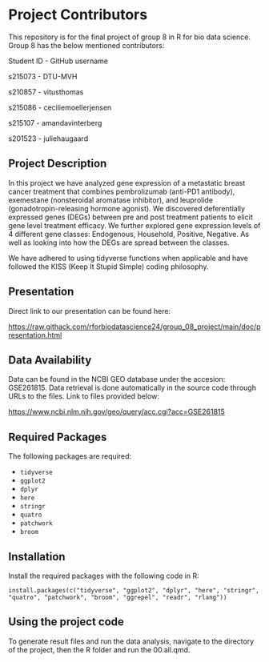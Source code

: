 # Project Contributors

This repository is for the final project of group 8 in R for bio data science. Group 8 has the below mentioned contributors:

Student ID - GitHub username

s215073 - DTU-MVH

s210857 - vitusthomas

s215086 - ceciliemoellerjensen

s215107 - amandavinterberg

s201523 - juliehaugaard

## Project Description

In this project we have analyzed gene expression of a metastatic breast cancer treatment that combines pembrolizumab (anti-PD1 antibody), exemestane (nonsteroidal aromatase inhibitor), and leuprolide (gonadotropin-releasing hormone agonist). We discovered deferentially expressed genes (DEGs) between pre and post treatment patients to elicit gene level treatment efficacy. We further explored gene expression levels of 4 different gene classes: Endogenous, Household, Positive, Negative. As well as looking into how the DEGs are spread between the classes.

We have adhered to using tidyverse functions when applicable and have followed the KISS (Keep It Stupid Simple) coding philosophy.

## Presentation

Direct link to our presentation can be found here:

<https://raw.githack.com/rforbiodatascience24/group_08_project/main/doc/presentation.html>

## Data Availability

Data can be found in the NCBI GEO database under the accesion: GSE261815. Data retrieval is done automatically in the source code through URLs to the files. Link to files provided below:

<https://www.ncbi.nlm.nih.gov/geo/query/acc.cgi?acc=GSE261815>

## Required Packages

The following packages are required:

-   `tidyverse`
-   `ggplot2`
-   `dplyr`
-   `here`
-   `stringr`
-   `quatro`
-   `patchwork`
-   `broom`

## Installation

Install the required packages with the following code in R:

`install.packages(c("tidyverse", "ggplot2", "dplyr", "here", "stringr", "quatro", "patchwork", "broom", "ggrepel", "readr", "rlang"))`

## Using the project code

To generate result files and run the data analysis, navigate to the directory of the project, then the R folder and run the 00.all.qmd.
